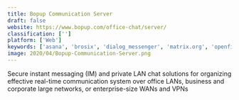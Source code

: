```yaml
---
title: Bopup Communication Server
draft: false 
website: https://www.bopup.com/office-chat/server/
classification: ['']
platform: ['Web']
keywords: ['asana', 'brosix', 'dialog_messenger', 'matrix.org', 'openfire', 'sblack', 'semaphor', 'taskade', 'taskulu', 'tigase', 'trello', 'trillian', 'whaller', 'exo_platform']
image: 2020/04/Bopup-Communication-Server.png
---
```

Secure instant messaging (IM) and private LAN chat solutions for organizing effective real-time communication system over office LANs, business and corporate large networks, or enterprise-size WANs and VPNs